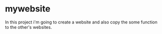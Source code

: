 # mywebsite
In this project i'm going to create a website and also copy the some function to the other's websites.
